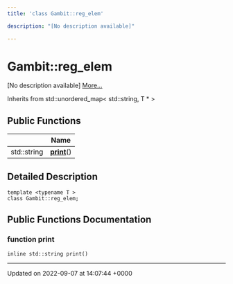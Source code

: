```yaml
---
title: 'class Gambit::reg_elem'

description: "[No description available]"

---
```


# Gambit::reg_elem



[No description available] [More...](#detailed-description)

Inherits from std::unordered_map< std::string, T * >

## Public Functions

|                | Name           |
| -------------- | -------------- |
| std::string | **[print](/documentation/code/classes/classgambit_1_1reg__elem/#function-print)**() |

## Detailed Description

```
template <typename T >
class Gambit::reg_elem;
```

## Public Functions Documentation

### function print

```
inline std::string print()
```


-------------------------------

Updated on 2022-09-07 at 14:07:44 +0000